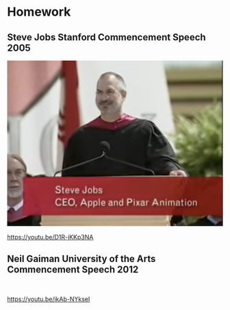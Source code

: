 # Homework

## Steve Jobs Stanford Commencement Speech 2005

![](Images/2021-10-06-Steve-Jobs-Stanford-Commencement-Speech-2005.png)

https://youtu.be/D1R-jKKp3NA

## Neil Gaiman University of the Arts Commencement Speech 2012

![]()

https://youtu.be/ikAb-NYkseI
